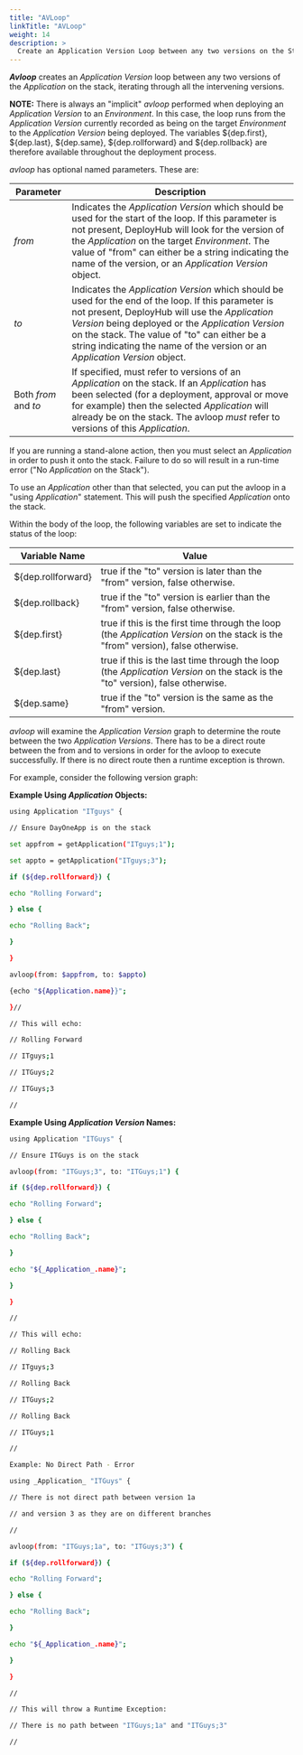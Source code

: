 ```yaml
---
title: "AVLoop"
linkTitle: "AVLoop"
weight: 14
description: >
  Create an Application Version Loop between any two versions on the Stack.
---
```


**_Avloop_** creates an _Application Version_ loop between any two versions of the _Application_ on the stack, iterating through all the intervening versions.

**NOTE:** There is always an "implicit" _avloop_ performed when deploying an _Application Version_ to an _Environment_. In this case, the loop runs from the _Application Version_ currently recorded as being on the target _Environment_ to the _Application Version_ being deployed. The variables ${dep.first}, ${dep.last}, ${dep.same}, ${dep.rollforward} and ${dep.rollback} are therefore available throughout the deployment process.

_avloop_ has optional named parameters. These are:

| Parameter | Description                                                                                                                                                                                                                                                                                                                                |
|-----------|--------------------------------------------------------------------------------------------------------------------------------------------------------------------------------------------------------------------------------------------------------------------------------------------------------------------------------------------|
| _from_    | Indicates the _Application Version_ which should be used for the start of the loop. If this parameter is not present, DeployHub will look for the version of the _Application_ on the target _Environment_. The value of "from" can either be a string indicating the name of the version, or an _Application Version_ object.             |
| _to_      | Indicates the _Application Version_ which should be used for the end of the loop. If this parameter is not present, DeployHub will use the _Application Version_ being deployed or the _Application Version_ on the stack. The value of "to" can either be a string indicating the name of the version or an _Application Version_ object. |
| Both _from_ and _to_ | If specified, must refer to versions of an _Application_ on the stack. If an _Application_ has been selected (for a deployment, approval or move for example) then the selected _Application_ will already be on the stack. The avloop _must_ refer to versions of this _Application_.

If you are running a stand-alone action, then you must select an _Application_ in order to push it onto the stack. Failure to do so will result in a run-time error ("No _Application_ on the Stack").

To use an _Application_ other than that selected, you can put the avloop in a "using _Application_" statement. This will push the specified _Application_ onto the stack.

Within the body of the loop, the following variables are set to indicate the status of the loop:

| **Variable Name**  | **Value**                                                                                                                        |
|--------------------|----------------------------------------------------------------------------------------------------------------------------------|
| ${dep.rollforward} | true if the "to" version is later than the "from" version, false otherwise.                                                      |
| ${dep.rollback}    | true if the "to" version is earlier than the "from" version, false otherwise.                                                    |
| ${dep.first}       | true if this is the first time through the loop (the _Application Version_ on the stack is the "from" version), false otherwise. |
| ${dep.last}        | true if this is the last time through the loop (the _Application Version_ on the stack is the "to" version), false otherwise.    |
| ${dep.same}        | true if the "to" version is the same as the "from" version.                                                                      |

_avloop_ will examine the _Application Version_ graph to determine the route between the two _Application Versions_. There has to be a direct route between the from and to versions in order for the avloop to execute successfully. If there is no direct route then a runtime exception is thrown.

For example, consider the following version graph:

**Example Using _Application_ Objects:**

```bash
using Application "ITguys" {

// Ensure DayOneApp is on the stack

set appfrom = getApplication("ITguys;1");

set appto = getApplication("ITguys;3");

if (${dep.rollforward}) {

echo "Rolling Forward";

} else {

echo "Rolling Back";

}

}

avloop(from: $appfrom, to: $appto)

{echo "${Application.name}}";

}//

// This will echo:

// Rolling Forward

// ITguys;1

// ITGuys;2

// ITGuys;3

//

```

**Example Using _Application Version_ Names:**

```bash
using Application "ITGuys" {

// Ensure ITGuys is on the stack

avloop(from: "ITGuys;3", to: "ITGuys;1") {

if (${dep.rollforward}) {

echo "Rolling Forward";

} else {

echo "Rolling Back";

}

echo "${_Application_.name}";

}

}

//

// This will echo:

// Rolling Back

// ITguys;3

// Rolling Back

// ITGuys;2

// Rolling Back

// ITGuys;1

//

Example: No Direct Path - Error

using _Application_ "ITGuys" {

// There is not direct path between version 1a

// and version 3 as they are on different branches

//

avloop(from: "ITGuys;1a", to: "ITGuys;3") {

if (${dep.rollforward}) {

echo "Rolling Forward";

} else {

echo "Rolling Back";

}

echo "${_Application_.name}";

}

}

//

// This will throw a Runtime Exception:

// There is no path between "ITGuys;1a" and "ITGuys;3"

//
```
